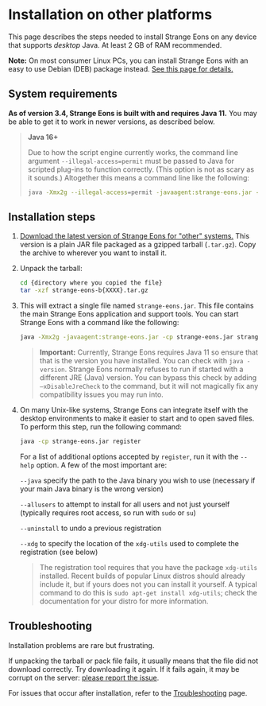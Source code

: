 # Installation on other platforms

This page describes the steps needed to install Strange Eons on any device that supports *desktop* Java. At least 2 GB of RAM recommended.

**Note:** On most consumer Linux PCs, you can install Strange Eons with an easy to use Debian (DEB) package instead. [See this page for details.](um-install-linux.md)

## System requirements

**As of version 3.4, Strange Eons is built with and requires Java 11.** You may be able to get it to work in newer versions, as described below.

> **Java 16+**
>
> Due to how the script engine currently works, the command line argument `--illegal-access=permit` must be passed to Java for scripted plug-ins to function correctly. (This option is not as scary as it sounds.) Altogether this means a command line like the following:
>
> ```bash
>java -Xmx2g --illegal-access=permit -javaagent:strange-eons.jar -cp strange-eons.jar strangeeons --xDisableJreCheck
> ```

## Installation steps

1. [Download the latest version of Strange Eons for "other" systems.](http://cgjennings.ca/eons/download/update.html?platform=other) This version is a plain JAR file packaged as a gzipped tarball (`.tar.gz`). Copy the archive to wherever you want to install it.

2. Unpack the tarball:

   ```bash
   cd {directory where you copied the file}
   tar -xzf strange-eons-b{XXXX}.tar.gz
   ```

3. This will extract a single file named `strange-eons.jar`. This file contains the main Strange Eons application and support tools. You can start Strange Eons with a command like the following:

   ```bash
   java -Xmx2g -javaagent:strange-eons.jar -cp strange-eons.jar strangeeons
   ```
   
   > **Important:** Currently, Strange Eons requires Java 11 so ensure that that is the version you have installed. You can check with `java -version`. Strange Eons normally refuses to run if started with a different JRE (Java) version. You can bypass this check by adding `–xDisableJreCheck` to the command, but it will not magically fix any compatibility issues you may run into.
   
4. On many Unix-like systems, Strange Eons can integrate itself with the desktop environments to make it easier to start and to open saved files. To perform this step, run the following command:

   ```bash
   java -cp strange-eons.jar register
   ```

   For a list of additional options accepted by `register`, run it with the `--help` option. A few of the most important are:

   `--java` specify the path to the Java binary you wish to use (necessary if your main Java binary is the wrong version)

   `--allusers` to attempt to install for all users and not just yourself (typically requires root access, so run with `sudo` or `su`)

   `--uninstall` to undo a previous registration

   `--xdg` to specify the location of the `xdg-utils` used to complete the registration (see below)
   
   >The registration tool requires that you have the package `xdg-utils` installed. Recent builds of popular Linux distros should already include it, but if yours does not you can install it yourself. A typical command to do this is `sudo apt-get install xdg-utils`; check the documentation for your distro for more information.

## Troubleshooting

Installation problems are rare but frustrating.

If unpacking the tarball or pack file fails, it usually means that the file did not download correctly. Try downloading it again. If it fails again, it may be corrupt on the server: [please report the issue](https://cgjennings.ca/contact.html).

For issues that occur after installation, refer to the [Troubleshooting](um-install-troubleshooting.md) page.
